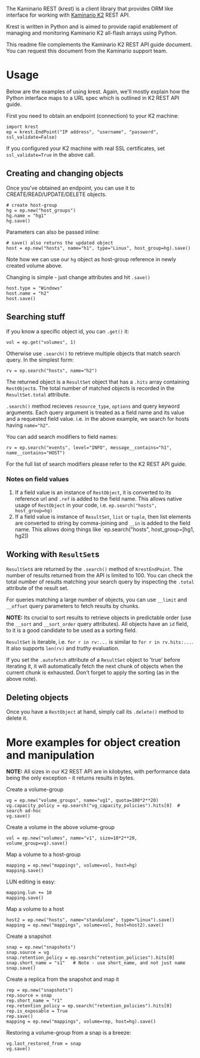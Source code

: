 The Kaminario REST (krest) is a client library that provides ORM like interface for working with 
[Kaminario K2](http://kaminario.com/flash-array/) 
REST API.

Krest is written in Python and is aimed to provide rapid enablement of managing
and monitoring Kaminario K2 all-flash arrays using Python.

This readme file complements the Kaminario K2 REST API guide document. You can request 
this document from the Kaminario support team.

# Usage

Below are the examples of using krest. Again, we'll mostly explain how the Python interface
maps to a URL spec which is outlined in K2 REST API guide.

First you need to obtain an endpoint (connection) to your K2 machine:
```
import krest
ep = krest.EndPoint("IP address", "username", "password", ssl_validate=False)
```
If you configured your K2 machine with real SSL certificates, set `ssl_validate=True` in the above call.

## Creating and changing objects

Once you've obtained an endpoint, you can use it to CREATE/READ/UPDATE/DELETE objects.
```
# create host-group
hg = ep.new("host_groups")
hg.name = "hg1"
hg.save()
```

Parameters can also be passed inline:
```
# save() also returns the updated object
host = ep.new("hosts", name="h1", type="Linux", host_group=hg).save()
```
Note how we can use our `hg` object as host-group reference in newly created volume above.

Changing is simple - just change attributes and hit `.save()`
```
host.type = "Windows"
host.name = "h2"
host.save()
```

## Searching stuff

If you know a specific object id, you can `.get()` it:
```
vol = ep.get("volumes", 1)
```

Otherwise use `.search()` to retrieve multiple objects that match search query.
In the simplest form:
```
rv = ep.search("hosts", name="h2") 
```
The returned object is a `ResultSet` object that has a `.hits` array containing `RestObject`s.
The total number of matched objects is recorded in the `ResultSet.total` attribute.

`.search()` method recieves `resource_type`, `options` and query keyword arguments.
Each query argument is treated as a field name and its value and a requested field value.
i.e. in the above example, we search for hosts having `name="h2"`. 

You can add search modifiers to field names:
```
rv = ep.search("events", level="INFO", message__contains="h1", name__contains="HOST")
```
For the full list of search modifiers please refer to the K2 REST API guide.

### Notes on field values
1. If a field value is an instance of `RestObject`, it is converted to its reference url and `.ref` is added to the field name.
   This allows native usage of `RestObject` in your code, i.e. `ep.search("hosts", host_group=hg)`
1. If a field value is instance of `ResultSet`, `list` or `tuple`, then list elements are converted to string by comma-joining
   and `__in` is added to the field name. This allows doing things like
   `ep.search("hosts", host_group=[hg1, hg2])

## Working with `ResultSet`s
`ResultSet`s are returned by the  `.search()` method of `KrestEndPoint`. The number of results returned from the API 
is limited to 100. You can check the total number of results matching your search query
by inspecting the `.total` attribute of the result set.

For queries matching a large number of objects, you can use `__limit` and `__offset` query
parameters to fetch results by chunks.

**NOTE:** Its crucial to sort results to retrieve
objects in predictable order (use the `__sort` and `__sort_order` query attributes). All objects have an `id` field, to it is a good candidate to be used as a sorting field.

`ResultSet` is iterable, i.e. `for r in rv:...` is similar to
`for r in rv.hits:...`. It also supports `len(rv)` and *truthy* evaluation.

If you set the `.autofetch` attribute of a `ResultSet` object to 'true' before iterating it,
it will automatically fetch the next chunk of objects when the current chunk is 
exhausted. Don't forget to apply the sorting (as in the above note).


## Deleting objects
Once you have a `RestObject` at hand, simply call its `.delete()` method to delete it.

# More examples for object creation and manipulation


**NOTE:** All sizes in our K2 REST API are in kilobytes, with performance data being
the only exception - it returns results in bytes.

Create a volume-group
```
vg = ep.new("volume_groups", name="vg1", quota=100*2**20)
vg.capacity_policy = ep.search("vg_capacity_policies").hits[0]  # search ad-hoc
vg.save()
```

Create a volume in the above volume-group
```
vol = ep.new("volumes", name="v1", size=10*2**20, volume_group=vg).save()
```

Map a volume to a host-group
```
mapping = ep.new("mappings", volume=vol, host=hg)
mapping.save()
```

LUN editing is easy:
```
mapping.lun += 10
mapping.save()
```

Map a volume to a host
```
host2 = ep.new("hosts", name="standalone", type="Linux").save()
mapping = ep.new("mappings", volume=vol, host=host2).save()
```

Create a snapshot
```
snap = ep.new("snapshots")
snap.source = vg
snap.retention_policy = ep.search("retention_policies").hits[0]
snap.short_name = "s1"   # Note - use short_name, and not just name
snap.save()
```

Create a replica from the snapshot and map it
```
rep = ep.new("snapshots")
rep.source = snap
rep.short_name = "r1"
rep.retention_policy = ep.search("retention_policies").hits[0]
rep.is_exposable = True
rep.save()
mapping = ep.new("mappings", volume=rep, host=hg).save()
```

Restoring a volume-group from a snap is a breeze:
```
vg.last_restored_from = snap
vg.save()
```
